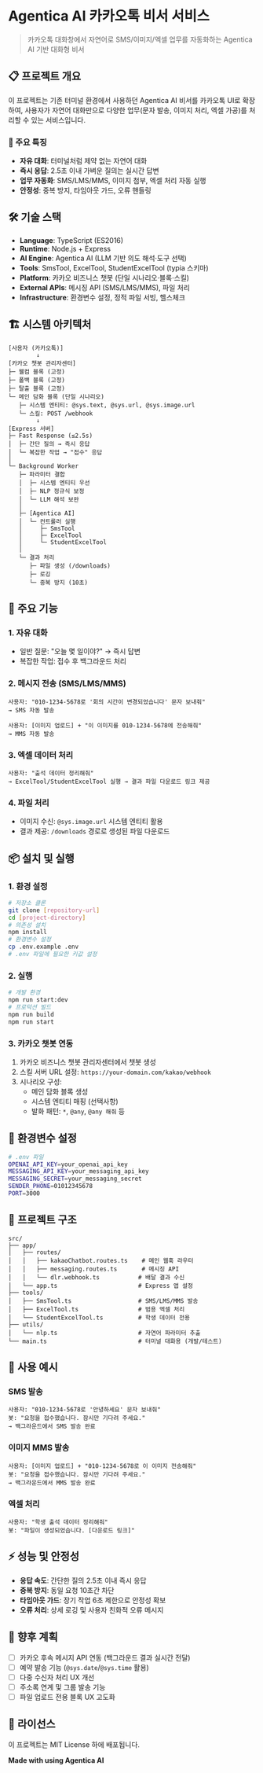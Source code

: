 # Agentica AI 카카오톡 비서 서비스
> 카카오톡 대화창에서 자연어로 SMS/이미지/엑셀 업무를 자동화하는 Agentica AI 기반 대화형 비서

## 📋 프로젝트 개요
이 프로젝트는 기존 터미널 환경에서 사용하던 Agentica AI 비서를 카카오톡 UI로 확장하여, 사용자가 자연어 대화만으로 다양한 업무(문자 발송, 이미지 처리, 엑셀 가공)를 처리할 수 있는 서비스입니다.

### 🎯 주요 특징
- **자유 대화**: 터미널처럼 제약 없는 자연어 대화
- **즉시 응답**: 2.5초 이내 가벼운 질의는 실시간 답변
- **업무 자동화**: SMS/LMS/MMS, 이미지 첨부, 엑셀 처리 자동 실행
- **안정성**: 중복 방지, 타임아웃 가드, 오류 핸들링

## 🛠 기술 스택
- **Language**: TypeScript (ES2016)
- **Runtime**: Node.js + Express
- **AI Engine**: Agentica AI (LLM 기반 의도 해석·도구 선택)
- **Tools**: SmsTool, ExcelTool, StudentExcelTool (typia 스키마)
- **Platform**: 카카오 비즈니스 챗봇 (단일 시나리오·블록·스킬)
- **External APIs**: 메시징 API (SMS/LMS/MMS), 파일 처리
- **Infrastructure**: 환경변수 설정, 정적 파일 서빙, 헬스체크

## 🏗 시스템 아키텍처
```
[사용자 (카카오톡)]
        ↓
[카카오 챗봇 관리자센터]
├─ 웰컴 블록 (고정)
├─ 폴백 블록 (고정)  
├─ 탈출 블록 (고정)
└─ 메인 담화 블록 (단일 시나리오)
   ├─ 시스템 엔티티: @sys.text, @sys.url, @sys.image.url
   └─ 스킬: POST /webhook
        ↓
[Express 서버]
├─ Fast Response (≤2.5s)
│  ├─ 간단 질의 → 즉시 응답
│  └─ 복잡한 작업 → "접수" 응답
│
└─ Background Worker
   ├─ 파라미터 결합
   │  ├─ 시스템 엔티티 우선
   │  ├─ NLP 정규식 보정
   │  └─ LLM 해석 보완
   │
   ├─ [Agentica AI]
   │  └─ 컨트롤러 실행
   │     ├─ SmsTool
   │     ├─ ExcelTool  
   │     └─ StudentExcelTool
   │
   └─ 결과 처리
      ├─ 파일 생성 (/downloads)
      ├─ 로깅
      └─ 중복 방지 (10초)
```

## 🚀 주요 기능
### 1. 자유 대화
- 일반 질문: "오늘 몇 일이야?" → 즉시 답변
- 복잡한 작업: 접수 후 백그라운드 처리

### 2. 메시지 전송 (SMS/LMS/MMS)
```
사용자: "010-1234-5678로 '회의 시간이 변경되었습니다' 문자 보내줘"
→ SMS 자동 발송

사용자: [이미지 업로드] + "이 이미지를 010-1234-5678에 전송해줘"  
→ MMS 자동 발송
```
### 3. 엑셀 데이터 처리
```
사용자: "출석 데이터 정리해줘"
→ ExcelTool/StudentExcelTool 실행 → 결과 파일 다운로드 링크 제공
```
### 4. 파일 처리
- 이미지 수신: `@sys.image.url` 시스템 엔티티 활용
- 결과 제공: `/downloads` 경로로 생성된 파일 다운로드

## 📦 설치 및 실행

### 1. 환경 설정
```bash
# 저장소 클론
git clone [repository-url]
cd [project-directory]
# 의존성 설치
npm install
# 환경변수 설정
cp .env.example .env
# .env 파일에 필요한 키값 설정
```
### 2. 실행
```bash
# 개발 환경
npm run start:dev
# 프로덕션 빌드
npm run build
npm run start
```
### 3. 카카오 챗봇 연동
1. 카카오 비즈니스 챗봇 관리자센터에서 챗봇 생성
2. 스킬 서버 URL 설정: `https://your-domain.com/kakao/webhook`
3. 시나리오 구성:
   - 메인 담화 블록 생성
   - 시스템 엔티티 매핑 (선택사항)
   - 발화 패턴: `*`, `@any`, `@any 해줘` 등

## 🔧 환경변수 설정
```bash
# .env 파일
OPENAI_API_KEY=your_openai_api_key
MESSAGING_API_KEY=your_messaging_api_key
MESSAGING_SECRET=your_messaging_secret
SENDER_PHONE=01012345678
PORT=3000
```
## 📁 프로젝트 구조
```
src/
├── app/
│   ├── routes/
│   │   ├── kakaoChatbot.routes.ts    # 메인 웹훅 라우터
│   │   ├── messaging.routes.ts       # 메시징 API
│   │   └── dlr.webhook.ts           # 배달 결과 수신
│   └── app.ts                       # Express 앱 설정
├── tools/
│   ├── SmsTool.ts                   # SMS/LMS/MMS 발송
│   ├── ExcelTool.ts                 # 범용 엑셀 처리
│   └── StudentExcelTool.ts          # 학생 데이터 전용
├── utils/
│   └── nlp.ts                       # 자연어 파라미터 추출
└── main.ts                          # 터미널 대화용 (개발/테스트)
```

## 🎯 사용 예시
### SMS 발송
```
사용자: "010-1234-5678로 '안녕하세요' 문자 보내줘"
봇: "요청을 접수했습니다. 잠시만 기다려 주세요."
→ 백그라운드에서 SMS 발송 완료
```
### 이미지 MMS 발송  
```
사용자: [이미지 업로드] + "010-1234-5678로 이 이미지 전송해줘"
봇: "요청을 접수했습니다. 잠시만 기다려 주세요."
→ 백그라운드에서 MMS 발송 완료
```
### 엑셀 처리
```
사용자: "학생 출석 데이터 정리해줘"  
봇: "파일이 생성되었습니다. [다운로드 링크]"
```
## ⚡ 성능 및 안정성
- **응답 속도**: 간단한 질의 2.5초 이내 즉시 응답
- **중복 방지**: 동일 요청 10초간 차단
- **타임아웃 가드**: 장기 작업 6초 제한으로 안정성 확보
- **오류 처리**: 상세 로깅 및 사용자 친화적 오류 메시지

## 🔮 향후 계획
- [ ] 카카오 후속 메시지 API 연동 (백그라운드 결과 실시간 전달)
- [ ] 예약 발송 기능 (`@sys.date`/`@sys.time` 활용)
- [ ] 다중 수신자 처리 UX 개선
- [ ] 주소록 연계 및 그룹 발송 기능
- [ ] 파일 업로드 전용 블록 UX 고도화

## 📄 라이선스
이 프로젝트는 MIT License 하에 배포됩니다.


**Made with using Agentica AI**
